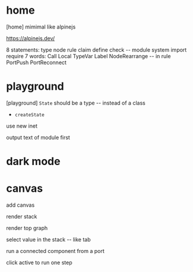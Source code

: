 # home

[home] mimimal like alpinejs

https://alpinejs.dev/

8 statements: type node rule claim define check -- module system import require
7 words: Call Local TypeVar Label NodeRearrange -- in rule PortPush PortReconnect

# playground

[playground] `State` should be a type -- instead of a class

- `createState`

use new inet

output text of module first

# dark mode

# canvas

add canvas

render stack

render top graph

select value in the stack -- like tab

run a connected component from a port

click active to run one step
